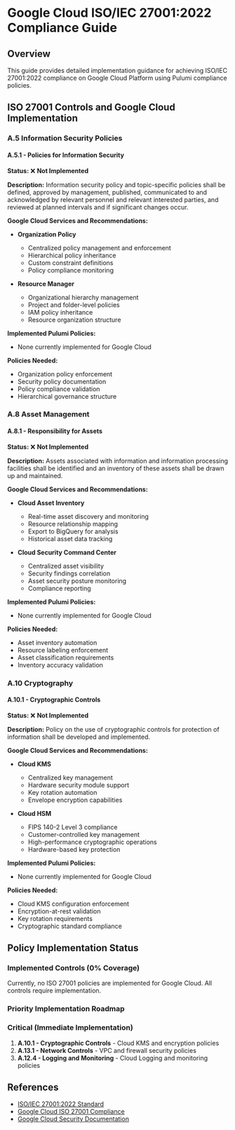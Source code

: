 # Google Cloud ISO/IEC 27001:2022 Compliance Guide

## Overview

This guide provides detailed implementation guidance for achieving ISO/IEC 27001:2022 compliance on Google Cloud Platform using Pulumi compliance policies.

## ISO 27001 Controls and Google Cloud Implementation

### A.5 Information Security Policies

#### A.5.1 - Policies for Information Security

**Status:** ❌ **Not Implemented**

**Description:** Information security policy and topic-specific policies shall be defined, approved by management, published, communicated to and acknowledged by relevant personnel and relevant interested parties, and reviewed at planned intervals and if significant changes occur.

**Google Cloud Services and Recommendations:**
- **Organization Policy**
  - Centralized policy management and enforcement
  - Hierarchical policy inheritance
  - Custom constraint definitions
  - Policy compliance monitoring

- **Resource Manager**
  - Organizational hierarchy management
  - Project and folder-level policies
  - IAM policy inheritance
  - Resource organization structure

**Implemented Pulumi Policies:**
- None currently implemented for Google Cloud

**Policies Needed:**
- Organization policy enforcement
- Security policy documentation
- Policy compliance validation
- Hierarchical governance structure

### A.8 Asset Management

#### A.8.1 - Responsibility for Assets

**Status:** ❌ **Not Implemented**

**Description:** Assets associated with information and information processing facilities shall be identified and an inventory of these assets shall be drawn up and maintained.

**Google Cloud Services and Recommendations:**
- **Cloud Asset Inventory**
  - Real-time asset discovery and monitoring
  - Resource relationship mapping
  - Export to BigQuery for analysis
  - Historical asset data tracking

- **Cloud Security Command Center**
  - Centralized asset visibility
  - Security findings correlation
  - Asset security posture monitoring
  - Compliance reporting

**Implemented Pulumi Policies:**
- None currently implemented for Google Cloud

**Policies Needed:**
- Asset inventory automation
- Resource labeling enforcement
- Asset classification requirements
- Inventory accuracy validation

### A.10 Cryptography

#### A.10.1 - Cryptographic Controls

**Status:** ❌ **Not Implemented**

**Description:** Policy on the use of cryptographic controls for protection of information shall be developed and implemented.

**Google Cloud Services and Recommendations:**
- **Cloud KMS**
  - Centralized key management
  - Hardware security module support
  - Key rotation automation
  - Envelope encryption capabilities

- **Cloud HSM**
  - FIPS 140-2 Level 3 compliance
  - Customer-controlled key management
  - High-performance cryptographic operations
  - Hardware-based key protection

**Implemented Pulumi Policies:**
- None currently implemented for Google Cloud

**Policies Needed:**
- Cloud KMS configuration enforcement
- Encryption-at-rest validation
- Key rotation requirements
- Cryptographic standard compliance

## Policy Implementation Status

### Implemented Controls (0% Coverage)
Currently, no ISO 27001 policies are implemented for Google Cloud. All controls require implementation.

### Priority Implementation Roadmap

### Critical (Immediate Implementation)
1. **A.10.1 - Cryptographic Controls** - Cloud KMS and encryption policies
2. **A.13.1 - Network Controls** - VPC and firewall security policies
3. **A.12.4 - Logging and Monitoring** - Cloud Logging and monitoring policies

## References

- [ISO/IEC 27001:2022 Standard](https://www.iso.org/standard/75652.html)
- [Google Cloud ISO 27001 Compliance](https://cloud.google.com/security/compliance/iso-27001)
- [Google Cloud Security Documentation](https://cloud.google.com/security)